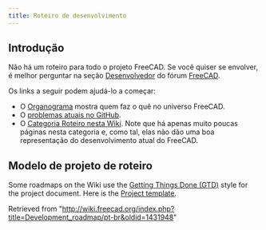 ```yaml
---
title: Roteiro de desenvolvimento
---
```

## Introdução

Não há um roteiro para todo o projeto FreeCAD. Se você quiser se envolver, é melhor perguntar na seção [Desenvolvedor](https://forum.freecadweb.org/viewforum.php?f=10) do fórum [FreeCAD](https://forum.freecadweb.org/index.php).

Os links a seguir podem ajudá-lo a começar:

* O [Organograma](/Organization_chart "Organization chart") mostra quem faz o quê no universo FreeCAD.
* O [problemas atuais no GitHub](https://github.com/FreeCAD/FreeCAD/issues?q=is%3Aopen+is%3Aissue).
* O [Categoria Roteiro nesta Wiki](/index.php?title=Categoria:Roteiro&action=edit&redlink=1 "Categoria:Roteiro (page does not exist)"). Note que há apenas muito poucas páginas nesta categoria e, como tal, elas não dão uma boa representação do desenvolvimento atual do FreeCAD.

## Modelo de projeto de roteiro

Some roadmaps on the Wiki use the [Getting Things Done (GTD)](https://en.wikipedia.org/wiki/Getting_Things_Done#Methodology) style for the project document. Here is the [Project template](/Project_template "Project template").

Retrieved from "<http://wiki.freecad.org/index.php?title=Development_roadmap/pt-br&oldid=1431948>"